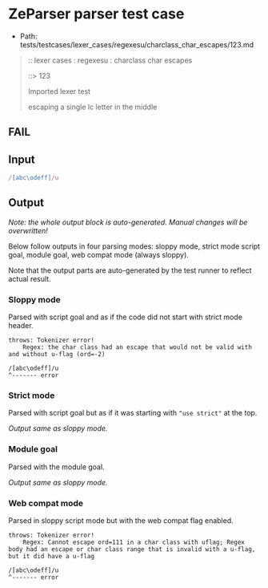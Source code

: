 # ZeParser parser test case

- Path: tests/testcases/lexer_cases/regexesu/charclass_char_escapes/123.md

> :: lexer cases : regexesu : charclass char escapes
>
> ::> 123
>
> Imported lexer test
>
> escaping a single lc letter in the middle

## FAIL

## Input

`````js
/[abc\odeff]/u
`````

## Output

_Note: the whole output block is auto-generated. Manual changes will be overwritten!_

Below follow outputs in four parsing modes: sloppy mode, strict mode script goal, module goal, web compat mode (always sloppy).

Note that the output parts are auto-generated by the test runner to reflect actual result.

### Sloppy mode

Parsed with script goal and as if the code did not start with strict mode header.

`````
throws: Tokenizer error!
    Regex: the char class had an escape that would not be valid with and without u-flag (ord=-2)

/[abc\odeff]/u
^------- error
`````

### Strict mode

Parsed with script goal but as if it was starting with `"use strict"` at the top.

_Output same as sloppy mode._

### Module goal

Parsed with the module goal.

_Output same as sloppy mode._

### Web compat mode

Parsed in sloppy script mode but with the web compat flag enabled.

`````
throws: Tokenizer error!
    Regex: Cannot escape ord=111 in a char class with uflag; Regex body had an escape or char class range that is invalid with a u-flag, but it did have a u-flag

/[abc\odeff]/u
^------- error
`````

